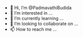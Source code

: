 - 👋 Hi, I’m @PadmavathiBudida
- 👀 I’m interested in ...
- 🌱 I’m currently learning ...
- 💞️ I’m looking to collaborate on ...
- 📫 How to reach me ...

<!---
PadmavathiBudida/PadmavathiBudida is a ✨ special ✨ repository because its `README.md` (this file) appears on your GitHub profile.
You can click the Preview link to take a look at your changes.
--->
